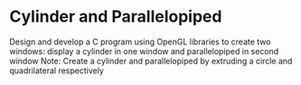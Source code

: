 # Cylinder and Parallelopiped

Design and develop a C program using OpenGL libraries to create two windows: display a cylinder in one window and parallelopiped in second window
Note: Create a cylinder and parallelopiped by extruding a circle and quadrilateral respectively